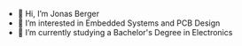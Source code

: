 - 👋 Hi, I’m Jonas Berger
- 👀 I’m interested in Embedded Systems and PCB Design
- 🌱 I’m currently studying a Bachelor's Degree in Electronics

<!---
- 📫 How to reach me: jpni.berger@gmail.com
jonberalpha/jonberalpha is a ✨ special ✨ repository because its `README.md` (this file) appears on your GitHub profile.
You can click the Preview link to take a look at your changes.
--->

